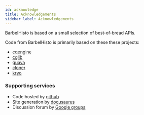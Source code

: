```yaml
---
id: acknowledge
title: Acknowledgements
sidebar_label: Acknowledgements
---
```


BarbelHisto is based on a small selection of best-of-bread APIs. 

Code from BarbelHisto is primarily based on these these projects:

- [cqengine](https://github.com/npgall/cqengine)
- [cglib](https://github.com/cglib/cglib)
- [guava](https://github.com/google/guava)
- [cloner](https://github.com/kostaskougios/cloning)
- [kryo](https://github.com/EsotericSoftware/kryo)

### Supporting services

- Code hosted by [github](https://github.com)
- Site generation by [docusaurus](https://docusaurus.io)
- Discussion forum by [Google groups](https://groups.google.com/)